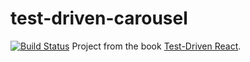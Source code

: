 # test-driven-carousel
[![Build Status]( https://travis-ci.com/vk2sky/test-driven-carousel.svg?branch=master
)](https://travis-ci.com/vk2sky/test-driven-carousel)
Project from the book
[Test-Driven React](https://pragprog.com/book/tbreact/test-driven-react).